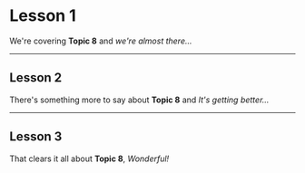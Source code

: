 # Lesson 1

We're covering **Topic 8** and _we're almost there..._

---

## Lesson 2

There's something more to say about **Topic 8** and _It's getting better..._

---

## Lesson 3

That clears it all about **Topic 8**, _Wonderful\!_
